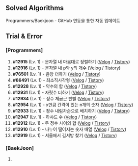 ## Solved Algorithms

Programmers/Baekjoon - GitHub 연동을 통한 자동 업데이트

## Trial & Error

### \[Programmers\]

1. **#12915** (Lv. 1) - 문자열 내 마음대로 정렬하기 ([Velog](https://velog.io/@gnoon/20231229-Today-I-Learned) / [Tistory](https://g-noon.tistory.com/entry/20231229-Today-I-Learned))
2. **#12916** (Lv. 1) - 문자열 내 p와 y의 개수 ([Velog](https://velog.io/@gnoon/Programmers-12916) / [Tistory](https://g-noon.tistory.com/entry/Programmers-12916))
3. **#76501** (Lv. 1) - 음양 더하기 ([Velog](https://velog.io/@gnoon/Programmers-76501) / [Tistory](https://g-noon.tistory.com/entry/Programmers-76501))
4. **#86491** (Lv. 1) - 최소직사각형 ([Velog](https://velog.io/@gnoon/Programmers-86491) / [Tistory](https://g-noon.tistory.com/entry/Programmers-86491))
5. **#12928** (Lv. 1) - 약수의 합 ([Velog](https://velog.io/@gnoon/Programmers-12928) / [Tistory](https://g-noon.tistory.com/entry/Programmers-12928))
6. **#12931** (Lv. 1) - 자릿수 더하기 ([Velog](https://velog.io/@gnoon/Programmers-12931) / [Tistory](https://g-noon.tistory.com/entry/Programmers-12931))
7. **#12934** (Lv. 1) - 정수 제곱근 판별 ([Velog](https://velog.io/@gnoon/Programmers-12934) / [Tistory](https://g-noon.tistory.com/entry/Programmers-12934))
8. **#12954** (Lv. 1) - x만큼 간격이 있는 n개의 숫자 ([Velog](https://velog.io/@gnoon/Programmers-12954) / [Tistory](https://g-noon.tistory.com/entry/Programmers-12954))
9. **#12933** (Lv. 1) - 정수 내림차순으로 배치하기 ([Velog](https://velog.io/@gnoon/Programmers-12933) / [Tistory](https://g-noon.tistory.com/entry/Programmers-12933))
10. **#12947** (Lv. 1) - 하샤드 수 ([Velog](https://velog.io/@gnoon/Programmers-12947) / [Tistory](https://g-noon.tistory.com/entry/Programmers-12947))
11. **#12912** (Lv. 1) - 두 정수 사이의 합 ([Velog](https://velog.io/@gnoon/Programmers-12912) / [Tistory](https://g-noon.tistory.com/entry/Programmers-12912))
12. **#12910** (Lv. 1) - 나누어 떨어지는 숫자 배열 ([Velog](https://velog.io/@gnoon/Programmers-12910) / [Tistory](https://g-noon.tistory.com/entry/Programmers-12910))
13. **#12919** (Lv. 1) - 서울에서 김서방 찾기 ([Velog](https://velog.io/@gnoon/Programmers-12919) / [Tistory](https://g-noon.tistory.com/entry/Programmers-12919))

### \[BaekJoon\]

1.
